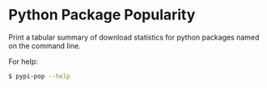 # Python Package Popularity

Print a tabular summary of download statistics 
for python packages named on the command line.

For help:
```sh
$ pypi-pop --help
```

